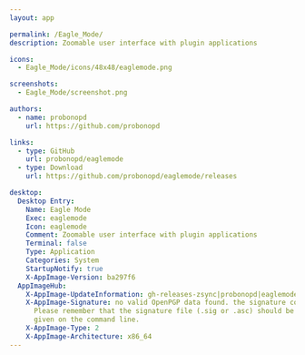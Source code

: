 ```yaml
---
layout: app

permalink: /Eagle_Mode/
description: Zoomable user interface with plugin applications

icons:
  - Eagle_Mode/icons/48x48/eaglemode.png

screenshots:
  - Eagle_Mode/screenshot.png

authors:
  - name: probonopd
    url: https://github.com/probonopd

links:
  - type: GitHub
    url: probonopd/eaglemode
  - type: Download
    url: https://github.com/probonopd/eaglemode/releases

desktop:
  Desktop Entry:
    Name: Eagle Mode
    Exec: eaglemode
    Icon: eaglemode
    Comment: Zoomable user interface with plugin applications
    Terminal: false
    Type: Application
    Categories: System
    StartupNotify: true
    X-AppImage-Version: ba297f6
  AppImageHub:
    X-AppImage-UpdateInformation: gh-releases-zsync|probonopd|eaglemode|continuous|Eagle_Mode*-x86_64.AppImage.zsync
    X-AppImage-Signature: no valid OpenPGP data found. the signature could not be verified.
      Please remember that the signature file (.sig or .asc) should be the first file
      given on the command line.
    X-AppImage-Type: 2
    X-AppImage-Architecture: x86_64
---
```

